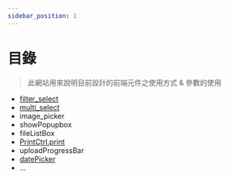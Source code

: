 ```yaml
---
sidebar_position: 1
---
```


# 目錄

> 此網站用來說明目前設計的前端元件之使用方式 & 參數的使用

- [filter_select](filter_select)
- [multi_select](multi_select)
- image_picker
- showPopupbox
- fileListBox
- [PrintCtrl.print](print)
- uploadProgressBar
- [datePicker](date_picker)
- ...
